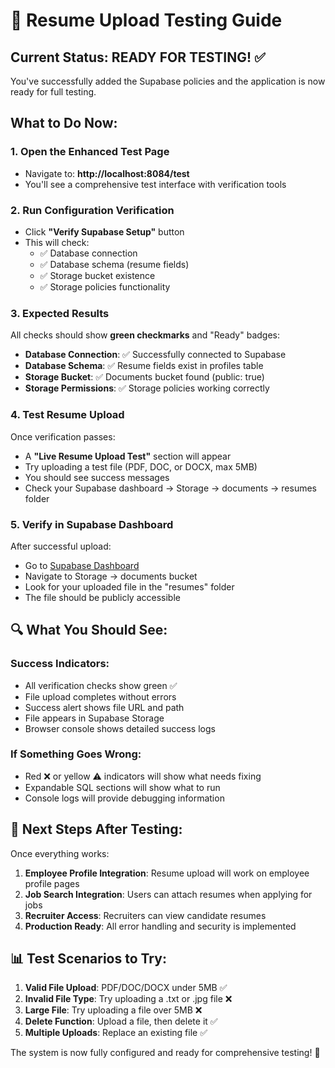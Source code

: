 # 🎉 Resume Upload Testing Guide

## Current Status: READY FOR TESTING! ✅

You've successfully added the Supabase policies and the application is now ready for full testing.

## What to Do Now:

### 1. Open the Enhanced Test Page
- Navigate to: **http://localhost:8084/test**
- You'll see a comprehensive test interface with verification tools

### 2. Run Configuration Verification
- Click **"Verify Supabase Setup"** button
- This will check:
  - ✅ Database connection
  - ✅ Database schema (resume fields)
  - ✅ Storage bucket existence
  - ✅ Storage policies functionality

### 3. Expected Results
All checks should show **green checkmarks** and "Ready" badges:
- **Database Connection**: ✅ Successfully connected to Supabase
- **Database Schema**: ✅ Resume fields exist in profiles table  
- **Storage Bucket**: ✅ Documents bucket found (public: true)
- **Storage Permissions**: ✅ Storage policies working correctly

### 4. Test Resume Upload
Once verification passes:
- A **"Live Resume Upload Test"** section will appear
- Try uploading a test file (PDF, DOC, or DOCX, max 5MB)
- You should see success messages
- Check your Supabase dashboard → Storage → documents → resumes folder

### 5. Verify in Supabase Dashboard
After successful upload:
- Go to [Supabase Dashboard](https://supabase.com/dashboard/project/rezbwjeatqupurpkodlu)
- Navigate to Storage → documents bucket
- Look for your uploaded file in the "resumes" folder
- The file should be publicly accessible

## 🔍 What You Should See:

### Success Indicators:
- All verification checks show green ✅
- File upload completes without errors
- Success alert shows file URL and path
- File appears in Supabase Storage
- Browser console shows detailed success logs

### If Something Goes Wrong:
- Red ❌ or yellow ⚠️ indicators will show what needs fixing
- Expandable SQL sections will show what to run
- Console logs will provide debugging information

## 🚀 Next Steps After Testing:

Once everything works:
1. **Employee Profile Integration**: Resume upload will work on employee profile pages
2. **Job Search Integration**: Users can attach resumes when applying for jobs
3. **Recruiter Access**: Recruiters can view candidate resumes
4. **Production Ready**: All error handling and security is implemented

## 📊 Test Scenarios to Try:

1. **Valid File Upload**: PDF/DOC/DOCX under 5MB ✅
2. **Invalid File Type**: Try uploading a .txt or .jpg file ❌
3. **Large File**: Try uploading a file over 5MB ❌
4. **Delete Function**: Upload a file, then delete it ✅
5. **Multiple Uploads**: Replace an existing file ✅

The system is now fully configured and ready for comprehensive testing! 🎯
